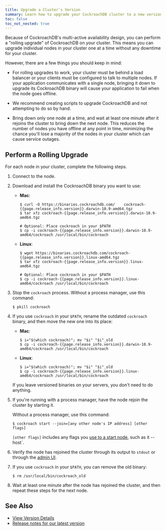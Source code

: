 ```yaml
---
title: Upgrade a Cluster's Version
summary: Learn how to upgrade your CockroachDB cluster to a new version.
toc: false
toc_not_nested: true
---
```


Because of CockroachDB's multi-active availability design, you can perform a "rolling upgrade" of CockroachDB on your cluster. This means you can upgrade individual nodes in your cluster one at a time without any downtime for your cluster.

However, there are a few things you should keep in mind:

  - For rolling upgrades to work, your cluster must be behind a load balancer or your clients must be configured to talk to multiple nodes. If your application communicates with a single node, bringing it down to upgrade its CockroachDB binary will cause your application to fail when the node goes offline.

  - We recommend creating scripts to upgrade CockroachDB and not attempting to do so by hand.

  - Bring down only one node at a time, and wait at least one minute after it rejoins the cluster to bring down the next node. This reduces the number of nodes you have offline at any point in time, minimizing the chance you'll lose a majority of the nodes in your cluster which can cause service outages.

## Perform a Rolling Upgrade

For each node in your cluster, complete the following steps.

1. Connect to the node.

2. Download and install the CockroachDB binary you want to use:
    - **Mac**:

        ~~~ shell
        $ curl -O https://binaries.cockroachdb.com/    cockroach-{{page.release_info.version}}.darwin-10.9-amd64.tgz
        $ tar xfz cockroach-{{page.release_info.version}}.darwin-10.9-amd64.tgz
    
        # Optional: Place cockroach in your $PATH
        $ cp -i cockroach-{{page.release_info.version}}.darwin-10.9-amd64/cockroach /usr/local/bin/cockroach
        ~~~
    - **Linux**:

        ~~~ shell
        $ wget https://binaries.cockroachdb.com/cockroach-{{page.release_info.version}}.linux-amd64.tgz
        $ tar xfz cockroach-{{page.release_info.version}}.linux-amd64.tgz 
    
        # Optional: Place cockroach in your $PATH
        $ cp -i cockroach-{{page.release_info.version}}.linux-amd64/cockroach /usr/local/bin/cockroach
        ~~~

3. Stop the `cockroach` process. Without a process manager, use this command:

    ~~~ shell
    $ pkill cockroach
    ~~~

4. If you use `cockroach` in your `$PATH`, rename the outdated `cockroach` binary, and then move the new one into its place:
    - **Mac**:

        ~~~ shell
        $ i="$(which cockroach)"; mv "$i" "$i"_old
        $ cp -i cockroach-{{page.release_info.version}}.darwin-10.9-amd64/cockroach /usr/local/bin/cockroach
        ~~~
    - **Linux**:

        ~~~ shell
        $ i="$(which cockroach)"; mv "$i" "$i"_old
        $ cp -i cockroach-{{page.release_info.version}}.linux-amd64/cockroach /usr/local/bin/cockroach
        ~~~
        
    If you leave versioned binaries on your servers, you don't need to do anything.

5. If you're running with a process manager, have the node rejoin the cluster by starting it.
    
    Without a process manager, use this command:

    ~~~ shell
    $ cockroach start --join=[any other node's IP address] [other flags]
    ~~~
    `[other flags]` includes any flags you [use to a start node](start-a-node.html), such as it    --host`.

6. Verify the node has rejoined the cluster through its output to `stdout` or through the [admin UI](explore-the-admin-ui.html).

7. If you use `cockroach` in your `$PATH`, you can remove the old binary:

    ~~~ shell
    $ rm /usr/local/bin/cockroach_old
    ~~~

8. Wait at least one minute after the node has rejoined the cluster, and then repeat these steps for the next node.

## See Also

- [View Version Details](view-version-details.html)
- [Release notes for our latest version](../releases/{{page.release_info.version}}.html)
